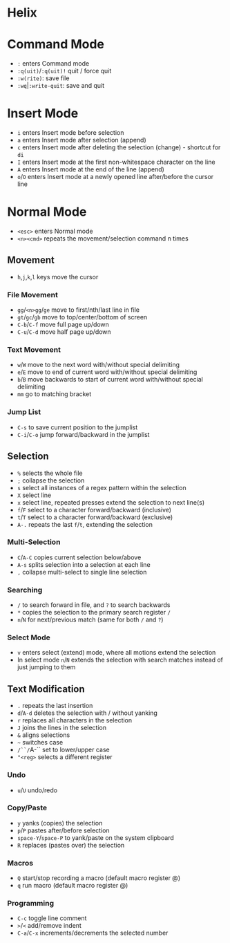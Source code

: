 # Helix

# Command Mode
* `:` enters Command mode
* `:q(uit)`/`:q(uit)!` quit / force quit
* `:w(rite)`: save file
* `:wq`|`:write-quit`: save and quit

# Insert Mode
* `i` enters Insert mode before selection
* `a` enters Insert mode after selection (append)
* `c` enters Insert mode after deleting the selection (change) - shortcut for `di`
* `I` enters Insert mode at the first non-whitespace character on the line
* `A` enters Insert mode at the end of the line (append)
* `o`/`O` enters Insert mode at a newly opened line after/before the cursor line

# Normal Mode
* `<esc>` enters Normal mode
* `<n><cmd>` repeats the movement/selection command n times

## Movement
* `h`,`j`,`k`,`l` keys move the cursor

### File Movement
* `gg`/`<n>gg`/`ge` move to first/nth/last line in file
* `gt`/`gc`/`gb` move to top/center/bottom of screen
* `C-b`/`C-f` move full page up/down
* `C-u`/`C-d` move half page up/down

### Text Movement
* `w`/`W` move to the next word with/without special delimiting
* `e`/`E` move to end of current word with/without special delimiting
* `b`/`B` move backwards to start of current word with/without special delimiting
* `mm` go to matching bracket

### Jump List
* `C-s` to save current position to the jumplist
* `C-i`/`C-o` jump forward/backward in the jumplist

## Selection
* `%` selects the whole file
* `;` collapse the selection
* `s` select all instances of a regex pattern within the selection
* `X` select line
* `x` select line, repeated presses extend the selection to next line(s)
* `f`/`F` select to a character forward/backward (inclusive)
* `t`/`T` select to a character forward/backward (exclusive)
* `A-.` repeats the last `f`/`t`, extending the selection

### Multi-Selection
* `C`/`A-C` copies current selection below/above
* `A-s` splits selection into a selection at each line
* `,` collapse multi-select to single line selection

### Searching
* `/` to search forward in file, and `?` to search backwards
* `*` copies the selection to the primary search register `/`
* `n`/`N` for next/previous match (same for both `/` and `?`)

### Select Mode
* `v` enters select (extend) mode, where all motions extend the selection
* In select mode `n`/`N` extends the selection with search matches instead of just jumping to them

## Text Modification
* `.` repeats the last insertion
* `d`/`A-d` deletes the selection with / without yanking
* `r` replaces all characters in the selection
* `J` joins the lines in the selection
* `&` aligns selections
* `~` switches case
* `/``/`A-\`` set to lower/upper case
* `"<reg>` selects a different register

### Undo
* `u`/`U` undo/redo

### Copy/Paste
* `y` yanks (copies) the selection
* `p`/`P` pastes after/before selection
* `space-Y`/`space-P` to yank/paste on the system clipboard
* `R` replaces (pastes over) the selection

### Macros
* `Q` start/stop recording a macro (default macro register @)
* `q` run macro (default macro register @)

### Programming
* `C-c` toggle line comment
* `>`/`<` add/remove indent
* `C-a`/`C-x` increments/decrements the selected number
